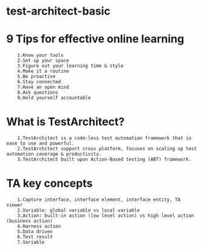 # test-architect-basic
# 9 Tips for effective online learning 
		1.Know your tools
		2.Set up your space
		3.Figure out your learning time & style
		4.Make it a routine
		5.Be proactive
		6.Stay connected
		7.Have an open mind
		8.Ask questions
		9.Hold yourself accountable

# What is TestArchitect?
		1.TestArchitect is a code-less test automation framework that is ease to use and powerful.
		2.TestArchitect support cross platform, focuses on scaling up test automation coverage & productivity.
		3.TestArchitect built upon Action-Based testing (ABT) framework. 
		
# TA key concepts
		1.Capture interface, interface element, interface entity, TA viewer
		2.Variable: global variable vs local variable
		3.Action: built-in action (low level action) vs high level action (business action)
		4.Harness action
		5.Data driven
		6.Test result
		7.Variable
		